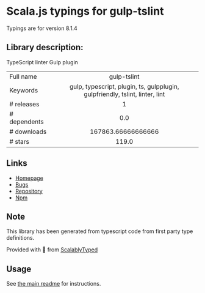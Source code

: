 
# Scala.js typings for gulp-tslint

Typings are for version 8.1.4

## Library description:
TypeScript linter Gulp plugin

|                    |                 |
| ------------------ | :-------------: |
| Full name          | gulp-tslint |
| Keywords           | gulp, typescript, plugin, ts, gulpplugin, gulpfriendly, tslint, linter, lint |
| # releases         | 1 |
| # dependents       | 0.0 |
| # downloads        | 167863.66666666666 |
| # stars            | 119.0 |

## Links
- [Homepage](https://github.com/panuhorsmalahti/gulp-tslint)
- [Bugs](https://github.com/panuhorsmalahti/gulp-tslint/issues)
- [Repository](https://github.com/panuhorsmalahti/gulp-tslint)
- [Npm](https://www.npmjs.com/package/gulp-tslint)
    


## Note
This library has been generated from typescript code from first party type definitions.

Provided with :purple_heart: from [ScalablyTyped](https://github.com/oyvindberg/ScalablyTyped)

## Usage
See [the main readme](../../readme.md) for instructions.


